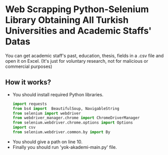 # Web Scrapping Python-Selenium Library Obtaining  All Turkish Universities and Academic Staffs' Datas
You can get academic staff's past, education, thesis, fields in a .csv file and open it on Excel. 
(It's just for voluntary research, not for malicious or commercial purposes)

## How it works?
* You should install required Python libraries.
  ```python
  import requests
  from bs4 import  BeautifulSoup, NavigableString
  from selenium import webdriver
  from webdriver_manager.chrome import ChromeDriverManager
  from selenium.webdriver.chrome.options import Options
  import csv
  from selenium.webdriver.common.by import By
  ```
* You should give a path on line 10.
* Finally you should run 'yok-akademi-main.py' file.
